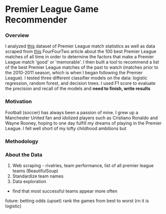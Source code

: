 # Premier League Game Recommender

### Overview
I analyzed [this](https://www.kaggle.com/thefc17/epl-results-19932018) dataset of Premier League match statistics as well as data scraped from [this](https://www.fourfourtwo.com/us/100-best-premier-league-matches-ever) FourFourTwo article about the 100 best Premier League matches of all time in order to determine the factors that make a Premier League match 'good' or 'memorable'. I then built a tool to recommend a list of the best Premier League matches of the past to watch (matches prior to the 2010-2011 season, which is when I began following the Premier League). I tested three different classifier models on the data: logistic regression, random forest, and decision trees. I used F1 score to evaluate the precision and recall of the models and
**need to finish, write results**

### Motivation
Football (soccer) has always been a passion of mine. I grew up a Manchester United fan and idolized players such as Cristiano Ronaldo and Wayne Rooney, hoping to one day fulfill my dreams of playing in the Premier League. I fell well short of my lofty childhood ambitions but

### Methodology

### About the Data

1. Web scraping - rivalries, team performance, list of all premier league teams (BeautifulSoup)
2. Standardize team names
3. Data exploration
- find that most successful teams appear more often

future: betting odds (upset)
rank the games from best to worst (rn it is logistic)
